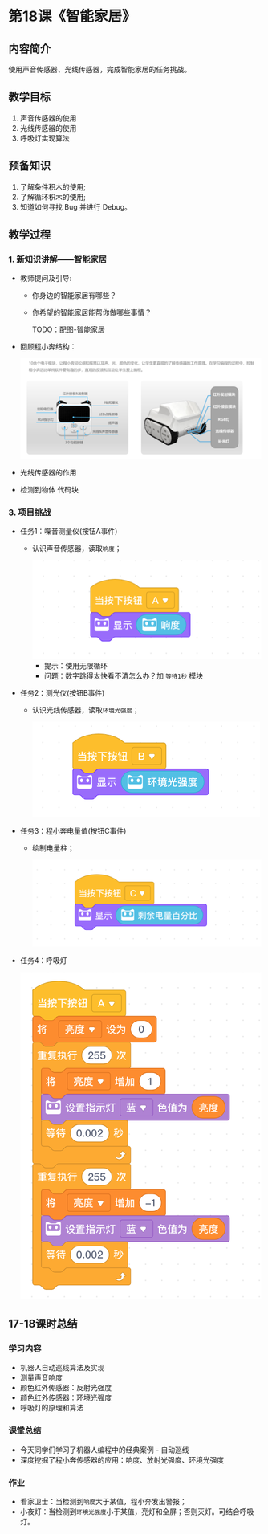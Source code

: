 <!-- # 机器人编程入门学习 -->
<link rel="stylesheet" type="text/css" href="./style.css" />

# 第18课《智能家居》

## 内容简介

使用声音传感器、光线传感器，完成智能家居的任务挑战。

## 教学目标

1. 声音传感器的使用
1. 光线传感器的使用
1. 呼吸灯实现算法

## 预备知识

1. 了解条件积木的使用;
1. 了解循环积木的使用;
1. 知道如何寻找 Bug 并进行 Debug。

## 教学过程

### 1. 新知识讲解——智能家居

- 教师提问及引导:
  - 你身边的智能家居有哪些？
  - 你希望的智能家居能帮你做哪些事情？

    TODO：配图-智能家居
    <!-- <img src="./images/10-1.png" class="width600" /> -->

- 回顾程小奔结构：

  <img src="./images/1-6-b.png" class="width600" />

- 光线传感器的作用

- 检测到物体 代码块


### 3. 项目挑战

- 任务1：噪音测量仪(按钮A事件)
  - 认识声音传感器，读取`响度`；

    <img src="./images/18-3A.png" class="width300" />

    - 提示：使用无限循环
    - 问题：数字跳得太快看不清怎么办？加 `等待1秒` 模块

- 任务2：测光仪(按钮B事件)
  - 认识光线传感器，读取`环境光强度`；

    <img src="./images/18-3B.png" class="width300" />

- 任务3：程小奔电量值(按钮C事件)
  - 绘制电量柱；

    <img src="./images/18-3D.png" class="width300" />

- 任务4：呼吸灯

  <img src="./images/18-3C.png" class="width300" />

## 17-18课时总结

### 学习内容

- 机器人自动巡线算法及实现
- 测量声音响度
- 颜色红外传感器：反射光强度
- 颜色红外传感器：环境光强度
- 呼吸灯的原理和算法

### 课堂总结

- 今天同学们学习了机器人编程中的经典案例 - 自动巡线
- 深度挖掘了程小奔传感器的应用：响度、放射光强度、环境光强度

### 作业

- 看家卫士：当检测到`响度`大于某值，程小奔发出警报；
- 小夜灯：当检测到`环境光强度`小于某值，亮灯和全屏；否则灭灯。可结合呼吸灯。
